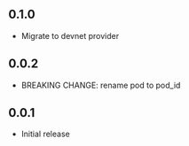## 0.1.0

- Migrate to devnet provider

## 0.0.2

- BREAKING CHANGE: rename pod to pod_id

## 0.0.1

- Initial release
